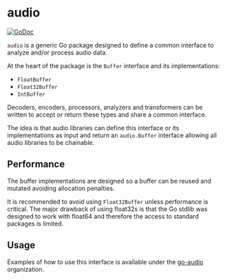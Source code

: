 # audio

[![GoDoc](http://godoc.org/github.com/go-audio/audio?status.svg)](http://godoc.org/github.com/go-audio/audio)

`audio` is a generic Go package designed to define a common interface to analyze
and/or process audio data.

At the heart of the package is the `Buffer` interface and its implementations:

* `FloatBuffer`
* `Float32Buffer`
* `IntBuffer`

Decoders, encoders, processors, analyzers and transformers can be written to
accept or return these types and share a common interface.

The idea is that audio libraries can define this interface or its
implementations as input and return an `audio.Buffer` interface allowing all
audio libraries to be chainable.

## Performance

The buffer implementations are designed so a buffer can be reused and mutated
avoiding allocation penalties.

It is recommended to avoid using `Float32Buffer` unless performance is critical.
The major drawback of using float32s is that the Go stdlib was designed to work
with float64 and therefore the access to standard packages is limited.

## Usage

Examples of how to use this interface is available under the
[go-audio](https://github.com/go-audio) organization.

